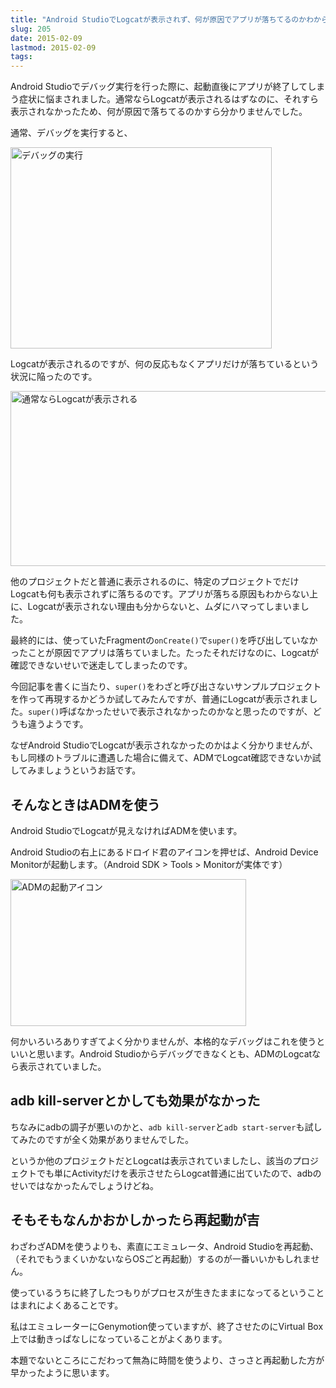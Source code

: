 ```yaml
---
title: "Android StudioでLogcatが表示されず、何が原因でアプリが落ちてるのかわからなくて困った話"
slug: 205
date: 2015-02-09
lastmod: 2015-02-09
tags: 
---
```


Android Studioでデバッグ実行を行った際に、起動直後にアプリが終了してしまう症状に悩まされました。通常ならLogcatが表示されるはずなのに、それすら表示されなかったため、何が原因で落ちてるのかすら分かりませんでした。

通常、デバッグを実行すると、

<img src="https://android.gcreate.jp/wp-content/uploads/2015/02/c5a037644a6e5fbfdf909d035c0428d3.jpg" alt="デバッグの実行" title="デバッグの実行.jpg" border="0" width="418" height="322" />

Logcatが表示されるのですが、何の反応もなくアプリだけが落ちているという状況に陥ったのです。

<img src="https://android.gcreate.jp/wp-content/uploads/2015/02/bbc67e43ac2f87c9a0e0404fd59f61de.jpg" alt="通常ならLogcatが表示される" title="通常ならLogcatが表示される.jpg" border="0" width="541" height="280" />

他のプロジェクトだと普通に表示されるのに、特定のプロジェクトでだけLogcatも何も表示されずに落ちるのです。アプリが落ちる原因もわからない上に、Logcatが表示されない理由も分からないと、ムダにハマってしまいました。

最終的には、使っていたFragmentの`onCreate()`で`super()`を呼び出していなかったことが原因でアプリは落ちていました。たったそれだけなのに、Logcatが確認できないせいで迷走してしまったのです。

今回記事を書くに当たり、`super()`をわざと呼び出さないサンプルプロジェクトを作って再現するかどうか試してみたんですが、普通にLogcatが表示されました。`super()`呼ばなかったせいで表示されなかったのかなと思ったのですが、どうも違うようです。

なぜAndroid StudioでLogcatが表示されなかったのかはよく分かりませんが、もし同様のトラブルに遭遇した場合に備えて、ADMでLogcat確認できないか試してみましょうというお話です。


## そんなときはADMを使う


Android StudioでLogcatが見えなければADMを使います。

Android Studioの右上にあるドロイド君のアイコンを押せば、Android Device Monitorが起動します。（Android SDK > Tools > Monitorが実体です）

<img src="https://android.gcreate.jp/wp-content/uploads/2015/02/7fb885bdb4d6203cd6bcd237c84679bf.jpg" alt="ADMの起動アイコン" title="ADMの起動アイコン.jpg" border="0" width="377" height="235" />

何かいろいろありすぎてよく分かりませんが、本格的なデバッグはこれを使うといいと思います。Android Studioからデバッグできなくとも、ADMのLogcatなら表示されていました。


## adb kill-serverとかしても効果がなかった


ちなみにadbの調子が悪いのかと、`adb kill-server`と`adb start-server`も試してみたのですが全く効果がありませんでした。

というか他のプロジェクトだとLogcatは表示されていましたし、該当のプロジェクトでも単にActivityだけを表示させたらLogcat普通に出ていたので、adbのせいではなかったんでしょうけどね。


## そもそもなんかおかしかったら再起動が吉


わざわざADMを使うよりも、素直にエミュレータ、Android Studioを再起動、（それでもうまくいかないならOSごと再起動）するのが一番いいかもしれません。

使っているうちに終了したつもりがプロセスが生きたままになってるということはまれによくあることです。

私はエミュレーターにGenymotion使っていますが、終了させたのにVirtual Box上では動きっぱなしになっていることがよくあります。

本題でないところにこだわって無為に時間を使うより、さっさと再起動した方が早かったように思います。


  